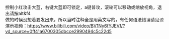 控制小红攻击大蓝，右键大蓝即可锁定，a键普攻，滚轮可以移动或缩放视角，退出请按alt&f4  
做的时候没想着要发出来，所以当时注释全是用英文写的，有任何语法错误请见谅  
演示视频：https://www.bilibili.com/video/BV1Ny6fYJEVf/?vd_source=0ff41a6700305dbcce2990494c5c22d5
